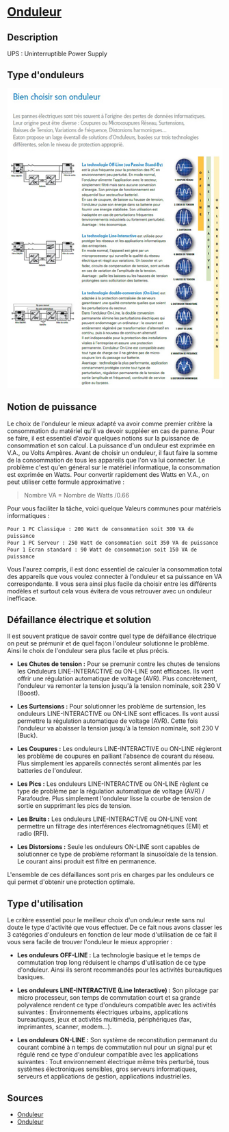 # [Onduleur](../readme.md)

## Description

UPS : Uninterruptible Power Supply

## Type d'onduleurs

![Onduleur](./onduleur.jpg)

## Notion de puissance

Le choix de l'onduleur le mieux adapté va avoir comme premier critère la consommation du matériel qu'il va devoir suppléer en cas de panne. Pour se faire, il est essentiel d'avoir quelques notions sur la puissance de consommation et son calcul.
La puissance d'un onduleur est exprimée en V.A., ou Volts Ampères. Avant de choisir un onduleur, il faut faire la somme de la consommation de tous les appareils que l'on va lui connecter.
Le problème c'est qu'en général sur le matériel informatique, la consommation est exprimée en Watts. Pour convertir rapidement des Watts en V.A., on peut utiliser cette formule approximative :  
> Nombre VA = Nombre de Watts /0.66

Pour vous faciliter la tâche, voici quelque Valeurs communes pour matériels informatiques :

    Pour 1 PC Classique : 200 Watt de consommation soit 300 VA de puissance
    Pour 1 PC Serveur : 250 Watt de consommation soit 350 VA de puissance
    Pour 1 Ecran standard : 90 Watt de consommation soit 150 VA de puissance

Vous l'aurez compris, il est donc essentiel de calculer la consommation total des appareils que vous voulez connecter à l'onduleur et sa puissance en VA correspondante. Il vous sera ainsi plus facile da choisir entre les différents modèles et surtout cela vous évitera de vous retrouver avec un onduleur inefficace.

## Défaillance électrique et solution

Il est souvent pratique de savoir contre quel type de défaillance électrique on peut se prémunir et de quel façon l'onduleur solutionne le problème. Ainsi le choix de l'onduleur sera plus facile et plus précis.

* **Les Chutes de tension :** Pour se premunir contre les chutes de tensions les Onduleurs LINE-INTERACTIVE ou ON-LINE sont efficaces. Ils vont offrir une régulation automatique de voltage (AVR). Plus concrètement, l'onduleur va remonter la tension jusqu'à la tension nominale, soit 230 V (Boost).

* **Les Surtensions :** Pour solutionner les problème de surtension, les onduleurs LINE-INTERACTIVE ou ON-LINE sont efficaces. Ils vont aussi permettre la régulation automatique de voltage (AVR). Cette fois l'onduleur va abaisser la tension jusqu'à la tension nominale, soit 230 V (Buck).

* **Les Coupures :** Les onduleurs LINE-INTERACTIVE ou ON-LINE régleront les problème de coupures en palliant l'absence de courant du réseau. Plus simplement les appareils connectés seront alimentés par les batteries de l'onduleur.

* **Les Pics :** Les onduleurs LINE-INTERACTIVE ou ON-LINE règlent ce type de problème par la régulation automatique de voltage (AVR) / Parafoudre. Plus simplement l'onduleur lisse la courbe de tension de sortie en supprimant les pics de tension.

* **Les Bruits :** Les onduleurs LINE-INTERACTIVE ou ON-LINE vont permettre un filtrage des interférences électromagnétiques (EMI) et radio (RFI).

* **Les Distorsions :** Seule les onduleurs ON-LINE sont capables de solutionner ce type de problème reformant la sinusoïdale de la tension. Le courant ainsi produit est filtré en permanence.

L'ensemble de ces défaillances sont pris en charges par les onduleurs ce qui permet d'obtenir une protection optimale.

## Type d'utilisation

Le critère essentiel pour le meilleur choix d'un onduleur reste sans nul doute le type d'activité que vous effectuer. De ce fait nous avons classer les 3 catégories d'onduleurs en fonction de leur mode d'utilisation de ce fait il vous sera facile de trouver l'onduleur le mieux approprier :

* **Les onduleurs OFF-LINE :** La technologie basique et le temps de commutation trop long réduisent le champs d'utilisation de ce type d'onduleur. Ainsi ils seront recommandés pour les activités bureautiques basiques.

* **Les onduleurs LINE-INTERACTIVE (Line Interactive) :** Son pilotage par micro processeur, son temps de commutation court et sa grande polyvalence rendent ce type d'onduleurs compatible avec les activités suivantes : Environnements électriques urbains, applications bureautiques, jeux et activités multimédia, périphériques (fax, imprimantes, scanner, modem...).

* **Les onduleurs ON-LINE :** Son système de reconstitution permanant du courant combiné à n temps de commutation nul pour un signal pur et régulé rend ce type d'onduleur compatible avec les applications suivantes : Tout environnement électrique même très perturbé, tous systèmes électroniques sensibles, gros serveurs informatiques, serveurs et applications de gestion, applications industrielles.

## Sources

* [Onduleur](http://www.mononduleur.fr/content/10-calcul-de-puissance)
* [Onduleur](https://www.exertis-connect.fr/guide-onduleur)